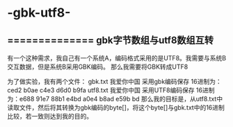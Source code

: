 # -gbk-utf8-
==============
gbk字节数组与utf8数组互转
-----------------------

有一个这种需求，我自己有一个系统A，编码格式采用的是UTF8。我需要与系统B交互数据，但是系统B采用GBK编码。
那么我需要将GBK转成UTF8

为了做实验，我有两个文件：
gbk.txt 我爱你中国		采用gbk编码保存  	16进制为：ced2 b0ae c4e3 d6d0 b9fa
utf8.txt 我爱你中国	采用UTF8编码保存	16进制为：e688 91e7 88b1 e4bd a0e4 b8ad e59b bd
那么我的目标是，从utf8.txt中读取文件，然后将其转换为gbk编码的byte[]，将这个byte[]与gbk.txt中的16进制比较，若一致则达到我的目的。
